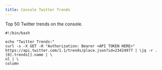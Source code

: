 ```yaml
---
title: Console Twitter Trends
---
```


Top 50 Twitter trends on the console.

```shell
#!/bin/bash

echo "Twitter Trends:"
curl -s -X GET -H "Authorization: Bearer <API TOKEN HERE>" https://api.twitter.com/1.1/trends/place.json?id=23424977 | \jq -r .[0].trends[].name | \
nl | \
column
```